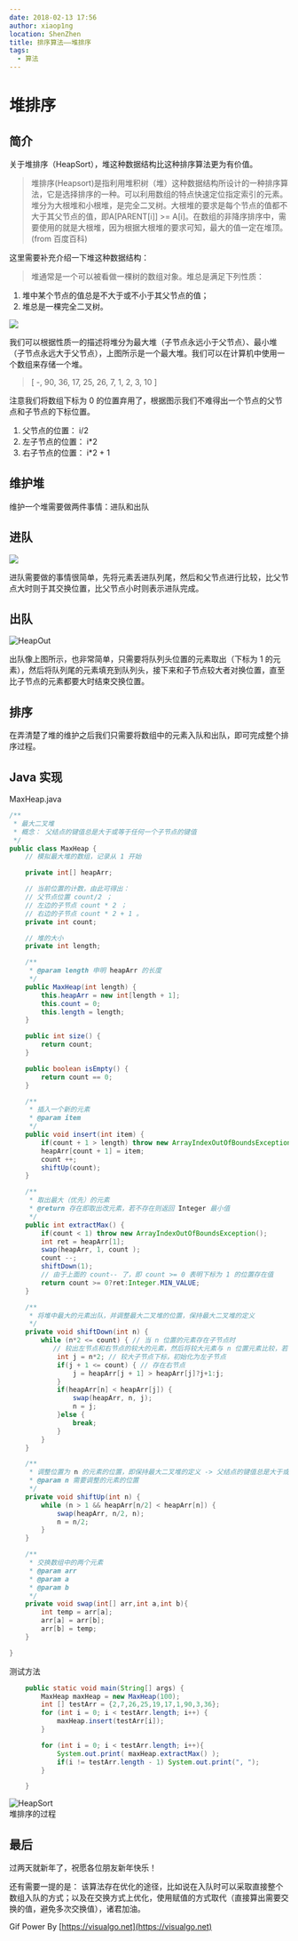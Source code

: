 ```yaml
---
date: 2018-02-13 17:56
author: xiaop1ng
location: ShenZhen
title: 排序算法——堆排序
tags:
  - 算法
---
```


# 堆排序

## 简介

关于堆排序（HeapSort），堆这种数据结构比这种排序算法更为有价值。

 
> 堆排序(Heapsort)是指利用堆积树（堆）这种数据结构所设计的一种排序算法，它是选择排序的一种。可以利用数组的特点快速定位指定索引的元素。堆分为大根堆和小根堆，是完全二叉树。大根堆的要求是每个节点的值都不大于其父节点的值，即A[PARENT[i]] >= A[i]。在数组的非降序排序中，需要使用的就是大根堆，因为根据大根堆的要求可知，最大的值一定在堆顶。(from 百度百科)
 
这里需要补充介绍一下堆这种数据结构：
 
> 堆通常是一个可以被看做一棵树的数组对象。堆总是满足下列性质：

  
1. 堆中某个节点的值总是不大于或不小于其父节点的值； 
2. 堆总是一棵完全二叉树。  

![](https://i.loli.net/2019/12/10/xm3hQl9ryz8sOp1.png)


 我们可以根据性质一的描述将堆分为最大堆（子节点永远小于父节点）、最小堆（子节点永远大于父节点），上图所示是一个最大堆。我们可以在计算机中使用一个数组来存储一个堆。

 
> [ -, 90, 36, 17, 25, 26, 7, 1, 2, 3, 10 ] 
 
注意我们将数组下标为 0 的位置弃用了，根据图示我们不难得出一个节点的父节点和子节点的下标位置。

  
1. 父节点的位置： i/2 
2. 左子节点的位置： i*2 
3. 右子节点的位置： i*2 + 1 

## 维护堆

 维护一个堆需要做两件事情：进队和出队

 
## 进队

![](https://i.loli.net/2019/12/10/BpS7IGeyLEF1AXm.gif)


 进队需要做的事情很简单，先将元素丢进队列尾，然后和父节点进行比较，比父节点大时则于其交换位置，比父节点小时则表示进队完成。

 
## 出队

![HeapOut](https://img-blog.csdn.net/20180213173347619?watermark/2/text/aHR0cDovL2Jsb2cuY3Nkbi5uZXQveGlhb3BpbmcwOTE1/font/5a6L5L2T/fontsize/400/fill/I0JBQkFCMA==/dissolve/70/gravity/SouthEast)

出队像上图所示，也非常简单，只需要将队列头位置的元素取出（下标为 1 的元素），然后将队列尾的元素填充到队列头，接下来和子节点较大者对换位置，直至比子节点的元素都要大时结束交换位置。

 
## 排序

在弄清楚了堆的维护之后我们只需要将数组中的元素入队和出队，即可完成整个排序过程。

 
## Java 实现

MaxHeap.java

 
```java
/**
 * 最大二叉堆
 * 概念： 父结点的键值总是大于或等于任何一个子节点的键值
 */
public class MaxHeap {
    // 模拟最大堆的数组，记录从 1 开始

    private int[] heapArr;

    // 当前位置的计数，由此可得出：
    // 父节点位置 count/2 ；
    // 左边的子节点 count * 2 ；
    // 右边的子节点 count * 2 + 1 。
    private int count;

    // 堆的大小
    private int length;

    /**
     * @param length 申明 heapArr 的长度
     */
    public MaxHeap(int length) {
        this.heapArr = new int[length + 1];
        this.count = 0;
        this.length = length;
    }

    public int size() {
        return count;
    }

    public boolean isEmpty() {
        return count == 0;
    }

    /**
     * 插入一个新的元素
     * @param item
     */
    public void insert(int item) {
        if(count + 1 > length) throw new ArrayIndexOutOfBoundsException();
        heapArr[count + 1] = item;
        count ++;
        shiftUp(count);
    }

    /**
     * 取出最大（优先）的元素
     * @return 存在即取出改元素，若不存在则返回 Integer 最小值
     */
    public int extractMax() {
        if(count < 1) throw new ArrayIndexOutOfBoundsException();
        int ret = heapArr[1];
        swap(heapArr, 1, count );
        count --;
        shiftDown(1);
        // 由于上面的 count-- 了，即 count >= 0 表明下标为 1 的位置存在值
        return count >= 0?ret:Integer.MIN_VALUE;
    }

    /**
     * 将堆中最大的元素出队，并调整最大二叉堆的位置，保持最大二叉堆的定义
     */
    private void shiftDown(int n) {
        while (n*2 <= count) { // 当 n 位置的元素存在子节点时
           // 较出左节点和右节点的较大的元素，然后将较大元素与 n 位置元素比较，若 n 位置元素较小则与其交换位置
            int j = n*2; // 较大子节点下标，初始化为左子节点
            if(j + 1 <= count) { // 存在右节点
                j = heapArr[j + 1] > heapArr[j]?j+1:j;
            }
            if(heapArr[n] < heapArr[j]) {
                swap(heapArr, n, j);
                n = j;
            }else {
                break;
            }
        }
    }

    /**
     * 调整位置为 n 的元素的位置，即保持最大二叉堆的定义 -> 父结点的键值总是大于或等于任何一个子节点的键值
     * @param n 需要调整的元素的位置
     */
    private void shiftUp(int n) {
        while (n > 1 && heapArr[n/2] < heapArr[n]) {
            swap(heapArr, n/2, n);
            n = n/2;
        }
    }

    /**
     * 交换数组中的两个元素
     * @param arr
     * @param a
     * @param b
     */
    private void swap(int[] arr,int a,int b){
        int temp = arr[a];
        arr[a] = arr[b];
        arr[b] = temp;
    }

}
```
 测试方法

 
```java
    public static void main(String[] args) {
        MaxHeap maxHeap = new MaxHeap(100);
        int [] testArr = {2,7,26,25,19,17,1,90,3,36};
        for (int i = 0; i < testArr.length; i++) {
            maxHeap.insert(testArr[i]);
        }

        for (int i = 0; i < testArr.length; i++){
            System.out.print( maxHeap.extractMax() );
            if(i != testArr.length - 1) System.out.print(", ");
        }

    }
```

![HeapSort](https://img-blog.csdn.net/20180213174815638?watermark/2/text/aHR0cDovL2Jsb2cuY3Nkbi5uZXQveGlhb3BpbmcwOTE1/font/5a6L5L2T/fontsize/400/fill/I0JBQkFCMA==/dissolve/70/gravity/SouthEast)   
堆排序的过程

 
## 最后

过两天就新年了，祝愿各位朋友新年快乐！

还有需要一提的是： 该算法存在优化的途径，比如说在入队时可以采取直接整个数组入队的方式；以及在交换方式上优化，使用赋值的方式取代（直接算出需要交换的值，避免多次交换值），诸君加油。

 
Gif Power By [https://visualgo.net](https://visualgo.net)
